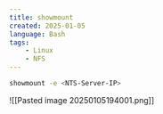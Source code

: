 ```yaml
---
title: showmount
created: 2025-01-05
language: Bash
tags:
    - Linux
    - NFS
---
```


```bash
showmount -e <NTS-Server-IP>
```

![[Pasted image 20250105194001.png]]